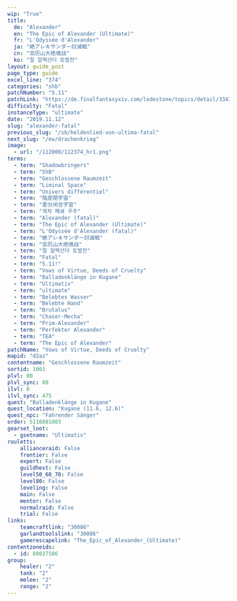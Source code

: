 ```yaml
---
wip: "True"
title:
  de: "Alexander"
  en: "The Epic of Alexander (Ultimate)"
  fr: "L'Odyssée d'Alexander"
  ja: "絶アレキサンダー討滅戦"
  cn: "亚历山大绝境战"
  ko: "절 알렉산더 토벌전"
layout: guide_post
page_type: guide
excel_line: "374"
categories: "shb"
patchNumber: "5.11"
patchLink: "https://de.finalfantasyxiv.com/lodestone/topics/detail/3343245c1e22fc3d37b7cddefad39d41d22be583"
difficulty: "Fatal"
instanceType: "ultimate"
date: "2019.11.12"
slug: "alexander-fatal"
previous_slug: "/sb/heldenlied-von-ultima-fatal"
next_slug: "/ew/drachenkrieg"
image:
  - url: "/112000/112374_hr1.png"
terms:
  - term: "Shadowbringers"
  - term: "ShB"
  - term: "Geschlossene Raumzeit"
  - term: "Liminal Space"
  - term: "Univers différentiel"
  - term: "階差閉宇宙"
  - term: "差分闭合宇宙"
  - term: "계차 폐쇄 우주"
  - term: "Alexander (fatal)"
  - term: "The Epic of Alexander (Ultimate)"
  - term: "L'Odyssée d'Alexander (fatal)"
  - term: "絶アレキサンダー討滅戦"
  - term: "亚历山大绝境战"
  - term: "절 알렉산더 토벌전"
  - term: "Fatal"
  - term: "5.11!"
  - term: "Vows of Virtue, Deeds of Cruelty"
  - term: "Balladenklänge in Kugane"
  - term: "Ultimativ"
  - term: "ultimate"
  - term: "Belebtes Wasser"
  - term: "Belebte Hand"
  - term: "Brutalus"
  - term: "Chaser-Mecha"
  - term: "Prim-Alexander"
  - term: "Perfekter Alexander"
  - term: "TEA"
  - term: "The Epic of Alexander"
patchName: "Vows of Virtue, Deeds of Cruelty"
mapid: "d2az"
contentname: "Geschlossene Raumzeit"
sortid: 1003
plvl: 80
plvl_sync: 80
ilvl: 0
ilvl_sync: 475
quest: "Balladenklänge in Kugane"
quest_location: "Kugane (11.6, 12.6)"
quest_npc: "Fahrender Sänger"
order: 5110801003
gearset_loot:
  - gsetname: "Ultimativ"
rouletts:
    allianceraid: False
    frontier: False
    expert: False
    guildhest: False
    level50_60_70: False
    level80: False
    leveling: False
    main: False
    mentor: False
    normalraid: False
    trial: False
links:
    teamcraftlink: "30086"
    garlandtoolslink: "30086"
    gamerescapelink: "The_Epic_of_Alexander_(Ultimate)"
contentzoneids:
  - id: 80037586
group:
    healer: "2"
    tank: "2"
    melee: "2"
    range: "2"
---
```


